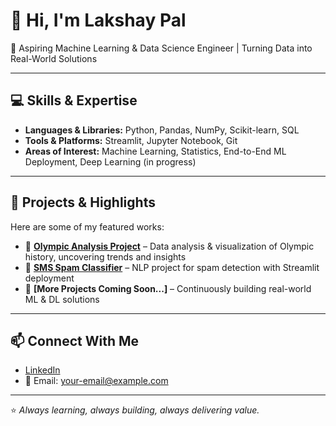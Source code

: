 # 👋 Hi, I'm Lakshay Pal  

🎯 Aspiring Machine Learning & Data Science Engineer | Turning Data into Real-World Solutions  

---

## 💻 Skills & Expertise
- **Languages & Libraries:** Python, Pandas, NumPy, Scikit-learn, SQL  
- **Tools & Platforms:** Streamlit, Jupyter Notebook, Git  
- **Areas of Interest:** Machine Learning, Statistics, End-to-End ML Deployment, Deep Learning (in progress)  

---

## 🚀 Projects & Highlights
Here are some of my featured works:  
- 📌 **[Olympic Analysis Project]([your-link-here](https://olympic-analysis-project.onrender.com))** – Data analysis & visualization of Olympic history, uncovering trends and insights  
- 📌 **[SMS Spam Classifier]([your-link-here](https://sms-spam-classifier-58no.onrender.com))** – NLP project for spam detection with Streamlit deployment  
- 📌 **[More Projects Coming Soon...]** – Continuously building real-world ML & DL solutions  

---

## 📫 Connect With Me
- [LinkedIn](https://www.linkedin.com/in/lakshay-pal-071724375/)  
- 📧 Email: your-email@example.com  

---

⭐ *Always learning, always building, always delivering value.*

